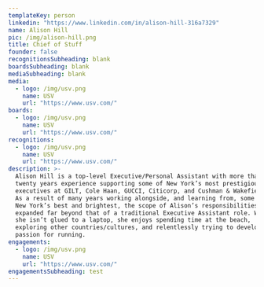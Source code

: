 ```yaml
---
templateKey: person
linkedin: "https://www.linkedin.com/in/alison-hill-316a7329"
name: Alison Hill
pic: /img/alison-hill.png
title: Chief of Stuff
founder: false
recognitionsSubheading: blank
boardsSubheading: blank
mediaSubheading: blank
media:
  - logo: /img/usv.png
    name: USV
    url: "https://www.usv.com/"
boards:
  - logo: /img/usv.png
    name: USV
    url: "https://www.usv.com/"
recognitions:
  - logo: /img/usv.png
    name: USV
    url: "https://www.usv.com/"
description: >-
  Alison Hill is a top-level Executive/Personal Assistant with more than
  twenty years experience supporting some of New York’s most prestigious
  executives at GILT, Cole Haan, GUCCI, Citicorp, and Cushman & Wakefield.
  As a result of many years working alongside, and learning from, some of
  New York’s best and brightest, the scope of Alison’s responsibilities have
  expanded far beyond that of a traditional Executive Assistant role. When
  she isn’t glued to a laptop, she enjoys spending time at the beach,
  exploring other countries/cultures, and relentlessly trying to develop a
  passion for running.
engagements:
  - logo: /img/usv.png
    name: USV
    url: "https://www.usv.com/"
engagementsSubheading: test
---
```


